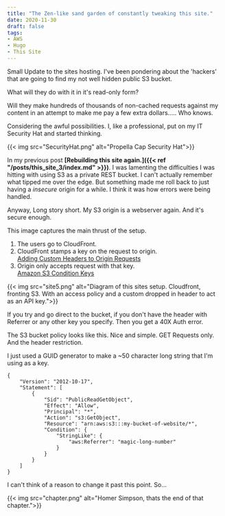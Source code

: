 ```yaml
---
title: "The Zen-like sand garden of constantly tweaking this site."
date: 2020-11-30
draft: false
tags:
- AWS
- Hugo
- This Site
---
```


Small Update to the sites hosting. I've been pondering about the 'hackers' that are going to find my not well hidden public S3 bucket. 

What will they do with it in it's read-only form?

Will they make hundreds of thousands of non-cached requests against my content in an attempt to make me pay a few extra dollars..... Who knows. 

Considering the awful possibilities. I, like a professional, put on my IT Security Hat and started thinking.

{{< img src="SecurityHat.png" alt="Propella Cap Security Hat">}}




In my previous post **[Rebuilding this site again.]({{< ref "/posts/this_site_3/index.md" >}})**. I was lamenting the difficulties I was hitting with using S3 as a private REST bucket. I can't actually remember what tipped me over the edge. But something made me roll back to just having a *insecure* origin for a while. I think it was how errors were being handled.

Anyway, Long story short. My S3 origin is a webserver again. And it's secure enough.

This image captures the main thrust of the setup.

1. The users go to CloudFront. 
2. CloudFront stamps a key on the request to origin.   
    [Adding Custom Headers to Origin Requests](https://docs.aws.amazon.com/AmazonCloudFront/latest/DeveloperGuide/add-origin-custom-headers.html)
3. Origin only accepts request with that key.  
    [Amazon S3 Condition Keys](https://docs.aws.amazon.com/AmazonS3/latest/dev/amazon-s3-policy-keys.html)

{{< img src="site5.png" alt="Diagram of this sites setup. Cloudfront, fronting S3. With an access policy and a custom dropped in header to act as an API key.">}}

If you try and go direct to the bucket, if you don't have the header with Referrer or any other key you specify. Then you get a 40X Auth error.

The S3 bucket policy looks like this. Nice and simple. GET Requests only. And the header restriction.

I just used a GUID generator to make a ~50 character long string that I'm using as a key. 

```
{
    "Version": "2012-10-17",
    "Statement": [
        {
            "Sid": "PublicReadGetObject",
            "Effect": "Allow",
            "Principal": "*",
            "Action": "s3:GetObject",
            "Resource": "arn:aws:s3:::my-bucket-of-website/*",
            "Condition": {
                "StringLike": {
                    "aws:Referrer": "magic-long-number"
                }
            }
        }
    ]
}
```
I can't think of a reason to change it past this point. So...

{{< img src="chapter.png" alt="Homer Simpson, thats the end of that chapter.">}}
